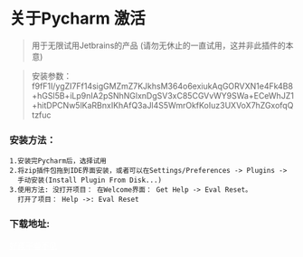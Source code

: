 # 关于Pycharm 激活
> 用于无限试用Jetbrains的产品 (请勿无休止的一直试用，这并非此插件的本意)

> 安装参数：
  f9fF1I/ygZI7Ff14sigGMZmZ7KJkhsM364o6exiukAqGORVXN1e4Fk4B8+hGSl5B+iLp9nIA2pSNhNGlxnDgSV3xC85CGVvWY9SWa+ECeWhJZ1+hitDPCNw5lKaRBnxIKhAfQ3aJl4S5WmrOkfKoIuz3UXVoX7hZGxofqQtzfuc

### 安装方法：
```
1.安装完Pycharm后，选择试用
2.将zip插件包拖到IDE界面安装，或者可以在Settings/Preferences -> Plugins ->
  手动安装(Install Plugin From Disk...)
3.使用方法: 没打开项目： 在Welcome界面： Get Help -> Eval Reset。
  打开了项目： Help ->: Eval Reset
```
### 下载地址:

<a href="../assets/jetbrains-agent-latest.zip" style="color: #fff">好孩子看不见</a>